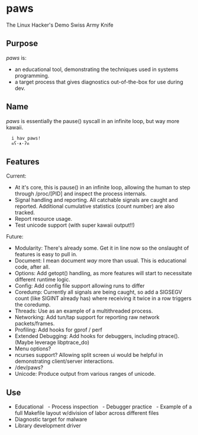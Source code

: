 # paws
The Linux Hacker's Demo Swiss Army Knife

## Purpose
_paws_ is:
- an educational tool, demonstrating the techniques used in systems programming.
- a target process that gives diagnostics out-of-the-box for use during dev.

## Name
_paws_ is essentially the pause() syscall in an infinite loop, but way more kawaii.

```
  i hav paws!
  ฅʕ·ᴥ·ʔฅ
```

## Features
Current:
- At it's core, this is pause() in an infinite loop, allowing the human to step through /proc/\[PID\] and inspect the process internals.
- Signal handling and reporting. All catchable signals are caught and reported. Additional cumulative statistics (count number) are also tracked.
- Report resource usage.
- Test unicode support (with super kawaii output!!)

Future:
- Modularity: There's already some. Get it in line now so the onslaught of features is easy to pull in.
- Document: I mean document _way_ more than usual. This is educational code, after all.
- Options: Add getopt() handling, as more features will start to necessitate different runtime logic.
- Config: Add config file support allowing runs to differ
- Coredump: Currently all signals are being caught, so add a SIGSEGV count (like SIGINT already has) where receiving it twice in a row triggers the coredump.
- Threads: Use as an example of a multithreaded process.
- Networking: Add tun/tap support for reporting raw network packets/frames.
- Profiling: Add hooks for gprof / perf
- Extended Debugging: Add hooks for debuggers, including ptrace(). (Maybe leverage libptrace_do)
- Menu options?
- ncurses support? Allowing split screen ui would be helpful in demonstrating client/server interactions.
- /dev/paws?
- Unicode: Produce output from various ranges of unicode.

## Use
- Educational
  - Process inspection
  - Debugger practice
  - Example of a full Makefile layout w/division of labor across different files
- Diagnostic target for malware
- Library development driver

